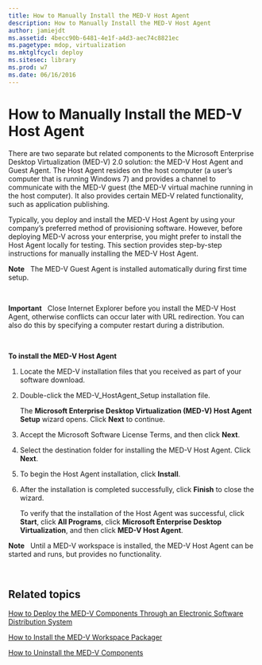 ```yaml
---
title: How to Manually Install the MED-V Host Agent
description: How to Manually Install the MED-V Host Agent
author: jamiejdt
ms.assetid: 4becc90b-6481-4e1f-a4d3-aec74c8821ec
ms.pagetype: mdop, virtualization
ms.mktglfcycl: deploy
ms.sitesec: library
ms.prod: w7
ms.date: 06/16/2016
---
```



# How to Manually Install the MED-V Host Agent


There are two separate but related components to the Microsoft Enterprise Desktop Virtualization (MED-V) 2.0 solution: the MED-V Host Agent and Guest Agent. The Host Agent resides on the host computer (a user’s computer that is running Windows 7) and provides a channel to communicate with the MED-V guest (the MED-V virtual machine running in the host computer). It also provides certain MED-V related functionality, such as application publishing.

Typically, you deploy and install the MED-V Host Agent by using your company’s preferred method of provisioning software. However, before deploying MED-V across your enterprise, you might prefer to install the Host Agent locally for testing. This section provides step-by-step instructions for manually installing the MED-V Host Agent.

**Note**  
The MED-V Guest Agent is installed automatically during first time setup.

 

**Important**  
Close Internet Explorer before you install the MED-V Host Agent, otherwise conflicts can occur later with URL redirection. You can also do this by specifying a computer restart during a distribution.

 

**To install the MED-V Host Agent**

1.  Locate the MED-V installation files that you received as part of your software download.

2.  Double-click the MED-V\_HostAgent\_Setup installation file.

    The **Microsoft Enterprise Desktop Virtualization (MED-V) Host Agent Setup** wizard opens. Click **Next** to continue.

3.  Accept the Microsoft Software License Terms, and then click **Next**.

4.  Select the destination folder for installing the MED-V Host Agent. Click **Next**.

5.  To begin the Host Agent installation, click **Install**.

6.  After the installation is completed successfully, click **Finish** to close the wizard.

    To verify that the installation of the Host Agent was successful, click **Start**, click **All Programs**, click **Microsoft Enterprise Desktop Virtualization**, and then click **MED-V Host Agent**.

**Note**  
Until a MED-V workspace is installed, the MED-V Host Agent can be started and runs, but provides no functionality.

 

## Related topics


[How to Deploy the MED-V Components Through an Electronic Software Distribution System](how-to-deploy-the-med-v-components-through-an-electronic-software-distribution-system.md)

[How to Install the MED-V Workspace Packager](how-to-install-the-med-v-workspace-packager.md)

[How to Uninstall the MED-V Components](how-to-uninstall-the-med-v-components.md)

 

 






